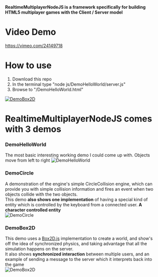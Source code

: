 __RealtimeMultiplayerNodeJS is a framework specifically for building HTML5 multiplayer games with the Client / Server model__  
  
# Video Demo
https://vimeo.com/24149718  

# How to use
1. Download this repo
2. In the terminal type "node js/DemoHelloWorld/server.js"
3. Browse to "/DemoHelloWorld.html"

[![DemoBox2D](http://farm6.static.flickr.com/5105/5694643562_fffce8b9cf_z.jpg)](http://farm6.static.flickr.com/5105/5694643562_53e54993dd_o.png)
         
# RealtimeMultiplayerNodeJS comes with 3 demos
### DemoHelloWorld
The most basic interesting working demo I could come up with. Objects move from left to right
![DemoHelloWorld](http://farm6.static.flickr.com/5309/5694599438_6fd56e21bd_b.jpg "DemoCircle")

### DemoCircle
A demonstration of the engine's simple CircleCollision engine, which can provide you with simple collision information and fires an event when two objects collide with the two objects.  
This demo __also shows one implementation__ of having a special kind of entity which is controlled by the keyboard from a connected user. __A character controlled entity__  
![DemoCircle](http://farm4.static.flickr.com/3483/5694599612_1cdb1f935e_b.jpg "DemoCircle")

### DemoBox2D 
This demo uses a [Box2D.js](https://github.com/HBehrens/box2d.js) implementation to create a world, and show's off the idea of synchronized physics, and taking advantage that all the simulation happens on the server.  
It also shows __synchronized interaction__ between multiple users, and an example of sending a message to the server which it interprets back into the game  
![DemoBox2D](http://farm6.static.flickr.com/5027/5694599478_7c9339c99c_b.jpg)
